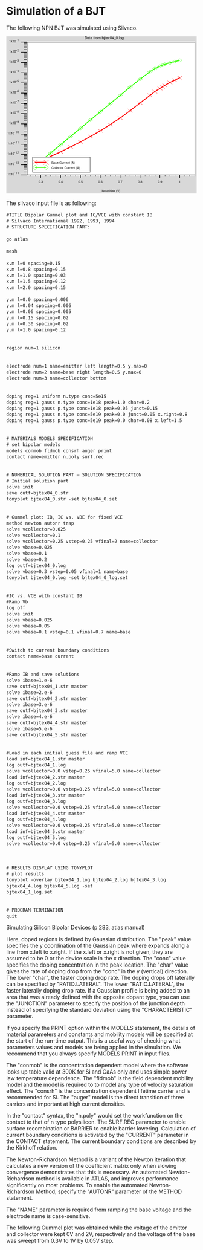 # Simulation of a BJT 
The following NPN BJT was simulated using Silvaco.

![](https://github.com/rvatanme/Transistors/blob/main/Bipolar%20Transistors/Simulation/Gummel_Plot.png)

The silvaco input file is as following:

    #TITLE Bipolar Gummel plot and IC/VCE with constant IB
    # Silvaco International 1992, 1993, 1994
    # STRUCTURE SPECIFICATION PART:

    go atlas

    mesh

    x.m l=0 spacing=0.15
    x.m l=0.8 spacing=0.15
    x.m l=1.0 spacing=0.03
    x.m l=1.5 spacing=0.12
    x.m l=2.0 spacing=0.15

    y.m l=0.0 spacing=0.006
    y.m l=0.04 spacing=0.006
    y.m l=0.06 spacing=0.005
    y.m l=0.15 spacing=0.02
    y.m l=0.30 spacing=0.02
    y.m l=1.0 spacing=0.12


    region num=1 silicon


    electrode num=1 name=emitter left length=0.5 y.max=0
    electrode num=2 name=base right length=0.5 y.max=0
    electrode num=3 name=collector bottom


    doping reg=1 uniform n.type conc=5e15
    doping reg=1 gauss n.type conc=1e18 peak=1.0 char=0.2
    doping reg=1 gauss p.type conc=1e18 peak=0.05 junct=0.15
    doping reg=1 gauss n.type conc=5e19 peak=0.0 junct=0.05 x.right=0.8
    doping reg=1 gauss p.type conc=5e19 peak=0.0 char=0.08 x.left=1.5


    # MATERIALS MODELS SPECIFICATION
    # set bipolar models
    models conmob fldmob consrh auger print
    contact name=emitter n.poly surf.rec


    # NUMERICAL SOLUTION PART – SOLUTION SPECIFICATION
    # Initial solution part
    solve init
    save outf=bjtex04_0.str
    tonyplot bjtex04_0.str -set bjtex04_0.set


    # Gummel plot: IB, IC vs. VBE for fixed VCE
    method newton autonr trap
    solve vcollector=0.025
    solve vcollector=0.1
    solve vcollector=0.25 vstep=0.25 vfinal=2 name=collector
    solve vbase=0.025
    solve vbase=0.1
    solve vbase=0.2
    log outf=bjtex04_0.log
    solve vbase=0.3 vstep=0.05 vfinal=1 name=base
    tonyplot bjtex04_0.log -set bjtex04_0_log.set


    #IC vs. VCE with constant IB
    #Ramp Vb
    log off
    solve init
    solve vbase=0.025
    solve vbase=0.05
    solve vbase=0.1 vstep=0.1 vfinal=0.7 name=base


    #Switch to current boundary conditions
    contact name=base current


    #Ramp IB and save solutions
    solve ibase=1.e-6
    save outf=bjtex04_1.str master
    solve ibase=2.e-6
    save outf=bjtex04_2.str master
    solve ibase=3.e-6
    save outf=bjtex04_3.str master
    solve ibase=4.e-6
    save outf=bjtex04_4.str master
    solve ibase=5.e-6
    save outf=bjtex04_5.str master


    #Load in each initial guess file and ramp VCE
    load inf=bjtex04_1.str master
    log outf=bjtex04_1.log
    solve vcollector=0.0 vstep=0.25 vfinal=5.0 name=collector
    load inf=bjtex04_2.str master
    log outf=bjtex04_2.log
    solve vcollector=0.0 vstep=0.25 vfinal=5.0 name=collector
    load inf=bjtex04_3.str master
    log outf=bjtex04_3.log
    solve vcollector=0.0 vstep=0.25 vfinal=5.0 name=collector
    load inf=bjtex04_4.str master
    log outf=bjtex04_4.log
    solve vcollector=0.0 vstep=0.25 vfinal=5.0 name=collector
    load inf=bjtex04_5.str master
    log outf=bjtex04_5.log
    solve vcollector=0.0 vstep=0.25 vfinal=5.0 name=collector



    # RESULTS DISPLAY USING TONYPLOT
    # plot results
    tonyplot -overlay bjtex04_1.log bjtex04_2.log bjtex04_3.log bjtex04_4.log bjtex04_5.log -set
    bjtex04_1_log.set


    # PROGRAM TERMINATION
    quit

Simulating Silicon Bipolar Devices (p 283, atlas manual)

Here, doped regions is defined by Gaussian distribution. The "peak" value specifies the y coordination of the Gaussian peak where expands along a line from x.left to x.right. If the x.left or x.right is not given, they are assumed to be 0 or the device scale in the x direction. The "conc" value specifies the doping concentration in the peak location. The "char" value gives the rate of doping drop from the "conc" in the y (vertical) direction. The lower "char", the faster doping drop rate. The doping drops off laterally can be specified by "RATIO.LATERAL". The lower "RATIO.LATERAL", the faster laterally doping drop rate. If a Gaussian profile is being added to an area that was already defined with the opposite dopant type, you can use the "JUNCTION" parameter to specify the position of the junction depth instead of specifying the standard deviation using the "CHARACTERISTIC" parameter. 

If you specify the PRINT option within the MODELS statement, the details of material parameters and constants and mobility models will be specified at the start of the run-time output. This is a useful way of checking what parameters values and models are being applied in the simulation. We recommend that you always specify MODELS PRINT in input files.

The "conmob" is the concentration dependent model where the software looks up table valid at 300K for Si and GaAs only and uses simple power law temperature dependence. The "fldmob" is the field dependent mobility model and the model is required to to model any type of velocity saturation effect. The "consrh" is the concentration dependent lifetime carrier and is recommended for Si. The "auger" model is the direct transition of three carriers and important at high current densities.

In the "contact" syntax, the "n.poly" would set the workfunction on the contact to that of n type polysilicon. The SURF.REC parameter to enable surface recombination or BARRIER to enable barrier lowering. Calculation of current boundary conditions is activated by the "CURRENT" parameter in the CONTACT
statement. The current boundary conditions are described by the Kirkhoff relation.

The Newton-Richardson Method is a variant of the Newton iteration that calculates a new version of the coefficient matrix only when slowing convergence demonstrates that this is necessary. An automated Newton-Richardson method is available in ATLAS, and improves performance significantly on most problems. To enable the automated Newton-Richardson Method, specify the "AUTONR" parameter of the METHOD statement.

The "NAME" parameter is required from ramping the base voltage and the electrode name is case-sensitive.

The following Gummel plot was obtained while the voltage of the emittor and collector were kept 0V and 2V, respectively and the voltage of the base was sweept from 0.3V to 1V by 0.05V step.   
